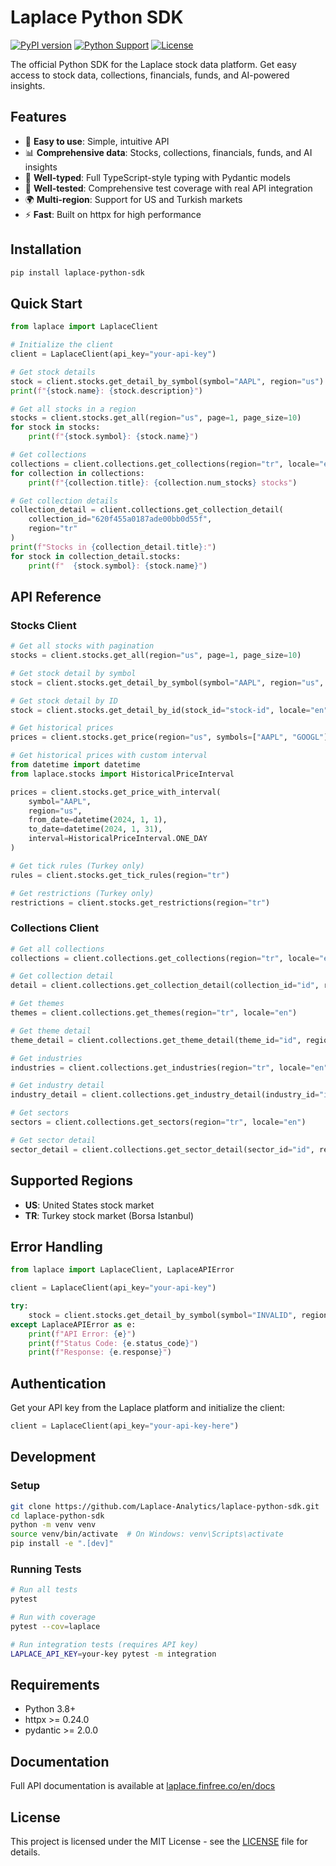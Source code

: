 # Laplace Python SDK

[![PyPI version](https://badge.fury.io/py/laplace-python-sdk.svg)](https://badge.fury.io/py/laplace-python-sdk)
[![Python Support](https://img.shields.io/pypi/pyversions/laplace-python-sdk.svg)](https://pypi.org/project/laplace-python-sdk/)
[![License](https://img.shields.io/badge/License-MIT-blue.svg)](https://opensource.org/licenses/MIT)

The official Python SDK for the Laplace stock data platform. Get easy access to stock data, collections, financials, funds, and AI-powered insights.

## Features

- 🚀 **Easy to use**: Simple, intuitive API
- 📊 **Comprehensive data**: Stocks, collections, financials, funds, and AI insights
- 🔧 **Well-typed**: Full TypeScript-style typing with Pydantic models
- 🧪 **Well-tested**: Comprehensive test coverage with real API integration
- 🌍 **Multi-region**: Support for US and Turkish markets
- ⚡ **Fast**: Built on httpx for high performance

## Installation

```bash
pip install laplace-python-sdk
```

## Quick Start

```python
from laplace import LaplaceClient

# Initialize the client
client = LaplaceClient(api_key="your-api-key")

# Get stock details
stock = client.stocks.get_detail_by_symbol(symbol="AAPL", region="us")
print(f"{stock.name}: {stock.description}")

# Get all stocks in a region
stocks = client.stocks.get_all(region="us", page=1, page_size=10)
for stock in stocks:
    print(f"{stock.symbol}: {stock.name}")

# Get collections
collections = client.collections.get_collections(region="tr", locale="en")
for collection in collections:
    print(f"{collection.title}: {collection.num_stocks} stocks")

# Get collection details
collection_detail = client.collections.get_collection_detail(
    collection_id="620f455a0187ade00bb0d55f", 
    region="tr"
)
print(f"Stocks in {collection_detail.title}:")
for stock in collection_detail.stocks:
    print(f"  {stock.symbol}: {stock.name}")
```

## API Reference

### Stocks Client

```python
# Get all stocks with pagination
stocks = client.stocks.get_all(region="us", page=1, page_size=10)

# Get stock detail by symbol
stock = client.stocks.get_detail_by_symbol(symbol="AAPL", region="us", asset_class="equity")

# Get stock detail by ID
stock = client.stocks.get_detail_by_id(stock_id="stock-id", locale="en")

# Get historical prices
prices = client.stocks.get_price(region="us", symbols=["AAPL", "GOOGL"], keys=["1D", "1W"])

# Get historical prices with custom interval
from datetime import datetime
from laplace.stocks import HistoricalPriceInterval

prices = client.stocks.get_price_with_interval(
    symbol="AAPL",
    region="us", 
    from_date=datetime(2024, 1, 1),
    to_date=datetime(2024, 1, 31),
    interval=HistoricalPriceInterval.ONE_DAY
)

# Get tick rules (Turkey only)
rules = client.stocks.get_tick_rules(region="tr")

# Get restrictions (Turkey only)
restrictions = client.stocks.get_restrictions(region="tr")
```

### Collections Client

```python
# Get all collections
collections = client.collections.get_collections(region="tr", locale="en")

# Get collection detail
detail = client.collections.get_collection_detail(collection_id="id", region="tr")

# Get themes
themes = client.collections.get_themes(region="tr", locale="en")

# Get theme detail
theme_detail = client.collections.get_theme_detail(theme_id="id", region="tr")

# Get industries
industries = client.collections.get_industries(region="tr", locale="en")

# Get industry detail
industry_detail = client.collections.get_industry_detail(industry_id="id", region="tr")

# Get sectors
sectors = client.collections.get_sectors(region="tr", locale="en")

# Get sector detail
sector_detail = client.collections.get_sector_detail(sector_id="id", region="tr")
```

## Supported Regions

- **US**: United States stock market
- **TR**: Turkey stock market (Borsa Istanbul)

## Error Handling

```python
from laplace import LaplaceClient, LaplaceAPIError

client = LaplaceClient(api_key="your-api-key")

try:
    stock = client.stocks.get_detail_by_symbol(symbol="INVALID", region="us")
except LaplaceAPIError as e:
    print(f"API Error: {e}")
    print(f"Status Code: {e.status_code}")
    print(f"Response: {e.response}")
```

## Authentication

Get your API key from the Laplace platform and initialize the client:

```python
client = LaplaceClient(api_key="your-api-key-here")
```

## Development

### Setup

```bash
git clone https://github.com/Laplace-Analytics/laplace-python-sdk.git
cd laplace-python-sdk
python -m venv venv
source venv/bin/activate  # On Windows: venv\Scripts\activate
pip install -e ".[dev]"
```

### Running Tests

```bash
# Run all tests
pytest

# Run with coverage
pytest --cov=laplace

# Run integration tests (requires API key)
LAPLACE_API_KEY=your-key pytest -m integration
```

## Requirements

- Python 3.8+
- httpx >= 0.24.0
- pydantic >= 2.0.0

## Documentation

Full API documentation is available at [laplace.finfree.co/en/docs](https://laplace.finfree.co/en/docs)

## License

This project is licensed under the MIT License - see the [LICENSE](LICENSE) file for details.